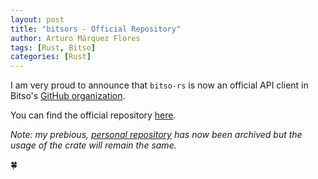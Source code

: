 ```yaml
---
layout: post
title: "bitsors - Official Repository"
author: Arturo Márquez Flores
tags: [Rust, Bitso]
categories: [Rust]
---
```


I am very proud to announce that `bitso-rs` is now an official API client in Bitso's [GitHub organization](https://github.com/bitsoex/).

You can find the official repository [here](https://github.com/bitsoex/bitso-rs/).

_Note: my prebious, [personal repository](https://github.com/arturomf94/bitsors) has now been archived but the usage of the crate will remain the same._


🍀
